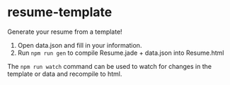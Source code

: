 # resume-template
Generate your resume from a template!

1. Open data.json and fill in your information.
2. Run `npm run gen` to compile Resume.jade + data.json into Resume.html

The `npm run watch` command can be used to watch for changes in the template or data and recompile to html.
